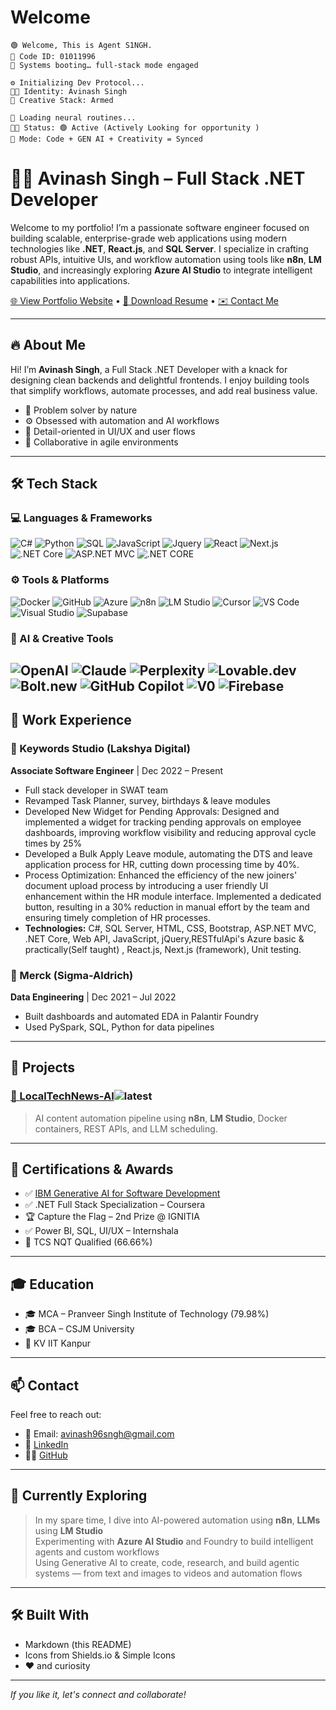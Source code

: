 # Welcome 

```
🟢 Welcome, This is Agent S1NGH.
🔐 Code ID: 01011996
🧠 Systems booting… full-stack mode engaged

⚙️ Initializing Dev Protocol...
👨‍💻 Identity: Avinash Singh
🎨 Creative Stack: Armed

🧬 Loading neural routines...
🧑‍💻 Status: 🟢 Active (Actively Looking for opportunity )
🚀 Mode: Code + GEN AI + Creativity = Synced
```

# 👨‍💻 Avinash Singh – Full Stack .NET Developer

Welcome to my portfolio! I’m a passionate software engineer focused on building scalable, enterprise-grade web applications using modern technologies like **.NET**, **React.js**, and **SQL Server**. I specialize in crafting robust APIs, intuitive UIs, and workflow automation using tools like **n8n**, **LM Studio**, and increasingly exploring **Azure AI Studio** to integrate intelligent capabilities into applications.


[🌐 View Portfolio Website](https://underdevelopment) • [📄 Download Resume](https://github.com/user-attachments/files/20639351/Avinash_Singh_Resume.pdf) • [✉️ Contact Me](mailto:avinash96sngh@gmail.com)

---



## 🔥 About Me

Hi! I’m **Avinash Singh**, a Full Stack .NET Developer with a knack for designing clean backends and delightful frontends. I enjoy building tools that simplify workflows, automate processes, and add real business value.

- 🧠 Problem solver by nature
- ⚙️ Obsessed with automation and AI workflows
- 🎨 Detail-oriented in UI/UX and user flows
- 🤝 Collaborative in agile environments

---

## 🛠 Tech Stack

### 💻 Languages & Frameworks
![C#](https://img.shields.io/badge/C%23-%23239120?style=flat&logo=c-sharp&logoColor=white)
![Python](https://img.shields.io/badge/Python-%2314354C?style=flat&logo=python&logoColor=white)
![SQL](https://img.shields.io/badge/SQL-%2300f?style=flat&logo=postgresql&logoColor=white)
![JavaScript](https://img.shields.io/badge/JavaScript-%23F7DF1E?style=flat&logo=javascript&logoColor=black)
![Jquery](https://img.shields.io/badge/Jquery-%23F7DF1E?style=flat&logo=Jquery&logoColor=black)
![React](https://img.shields.io/badge/React-%2361DAFB?style=flat&logo=react&logoColor=black)
![Next.js](https://img.shields.io/badge/Next.js-000000?style=flat&logo=next.js&logoColor=white)
![.NET Core](https://img.shields.io/badge/.NET-%23512BD4?style=flat&logo=dotnet&logoColor=white)
![ASP.NET MVC](https://img.shields.io/badge/ASP.NET_MVC-%234B0082?style=flat)
![.NET CORE](https://img.shields.io/badge/.NETCORE-%234B0082?style=flat)

### ⚙️ Tools & Platforms
![Docker](https://img.shields.io/badge/Docker-%232496ED?style=flat&logo=docker&logoColor=white)
![GitHub](https://img.shields.io/badge/GitHub-%23181717?style=flat&logo=github)
![Azure](https://img.shields.io/badge/Microsoft_Azure-%230072C6?style=flat&logo=Azure&logoColor=white)
![n8n](https://img.shields.io/badge/n8n-Automation-orange?style=flat&logo=n8n)
![LM Studio](https://img.shields.io/badge/LM_Studio-Local_LLMs-blue?style=flat&logo=lmstudio)
![Cursor](https://img.shields.io/badge/Cursor-F2C811?style=flat&logo=cursor)
![VS Code](https://img.shields.io/badge/VS_Code-%23007ACC?style=flat&logo=vscode)
![Visual Studio](https://img.shields.io/badge/Visual_Studio-5C2D91?style=flat&logo=visualstudio&logoColor=white)
![Supabase](https://img.shields.io/badge/Supabase-5C2D91?style=flat&logo=supabase&logoColor=white)

### 🤖 AI & Creative Tools
![OpenAI](https://img.shields.io/badge/OpenAI-412991?style=flat&logo=openai&logoColor=white)
![Claude](https://img.shields.io/badge/Claude-black?style=flat&logo=Claude)
![Perplexity](https://img.shields.io/badge/Perplexity-research-blue?style=flat&logo=Perplexity)
![Lovable.dev](https://img.shields.io/badge/Lovable.dev-Creative-orange?style=flat&logo=lovable)
![Bolt.new](https://img.shields.io/badge/Bolt.new-purple?style=flat&color=7D3C98&logo=bolt)
![GitHub Copilot](https://img.shields.io/badge/GitHub_Copilot-181717?style=flat&logo=github&logoColor=white)
![V0](https://img.shields.io/badge/UI_to_Code-black?style=flat&logo=V0)
![Firebase](https://img.shields.io/badge/Firebase_Studio-yellow?style=flat&logo=firebase)
---

## 💼 Work Experience

### 📍 Keywords Studio (Lakshya Digital)
**Associate Software Engineer** | Dec 2022 – Present  
- Full stack developer in SWAT team
- Revamped Task Planner, survey, birthdays & leave modules
- Developed New Widget for Pending Approvals: Designed and implemented a widget for tracking pending approvals 
  on employee dashboards, improving workflow visibility and reducing approval cycle times by 25% 
- Developed a Bulk Apply Leave module, automating the DTS and leave application process for HR, cutting down 
  processing time by 40%. 
- Process Optimization: Enhanced the efficiency of the new joiners' document upload process by introducing a user
  friendly UI enhancement within the HR module interface. Implemented a dedicated button, resulting in a 30% 
  reduction in manual effort by the team and ensuring timely completion of HR processes. 
- **Technologies:** C#, SQL Server, HTML, CSS, Bootstrap, ASP.NET MVC, .NET Core, Web API, JavaScript, jQuery,RESTfulApi's 
    Azure basic & practically(Self taught) , React.js, Next.js (framework), Unit testing. 

### 📍 Merck (Sigma-Aldrich)
**Data Engineering** | Dec 2021 – Jul 2022  
- Built dashboards and automated EDA in Palantir Foundry
- Used PySpark, SQL, Python for data pipelines

---

## 🚀 Projects

### [🔗 LocalTechNews-AI](https://github.com/AvinashSingh1996/LocalTechNews-AI)![latest](https://img.shields.io/badge/latest-412991?style=flat&logoColor=white)
> AI content automation pipeline using **n8n**, **LM Studio**, Docker containers, REST APIs, and LLM scheduling.

---

## 📜 Certifications & Awards

- ✅ [IBM Generative AI for Software Development](https://www.coursera.org/account/accomplishments/verify/A7HLA7ZMQAPX)
- ✅ .NET Full Stack Specialization – Coursera
- 🏆 Capture the Flag – 2nd Prize @ IGNITIA
- ✅ Power BI, SQL, UI/UX – Internshala
- 🏅 TCS NQT Qualified (66.66%)

---

## 🎓 Education

- 🎓 MCA – Pranveer Singh Institute of Technology (79.98%)
- 🎓 BCA – CSJM University
- 🏫 KV IIT Kanpur

---

## 📫 Contact

Feel free to reach out:

- 📧 Email: [avinash96sngh@gmail.com](mailto:avinash96sngh@gmail.com)
- 💼 [LinkedIn](https://www.linkedin.com/in/avinash-singh-002b0a12a)
- 🧑‍💻 [GitHub](https://github.com/AvinashSingh1996)

---

## 🧠 Currently Exploring

> In my spare time, I dive into AI-powered automation using **n8n**, **LLMs** using **LM Studio**  
> Experimenting with **Azure AI Studio** and Foundry to build intelligent agents and custom workflows  
> Using Generative AI to create, code, research, and build agentic systems — from text and images to videos and automation flows

---

## 🛠 Built With

- Markdown (this README)
- Icons from Shields.io & Simple Icons
- ❤️ and curiosity

---

_If you like it, let's connect and collaborate!_

